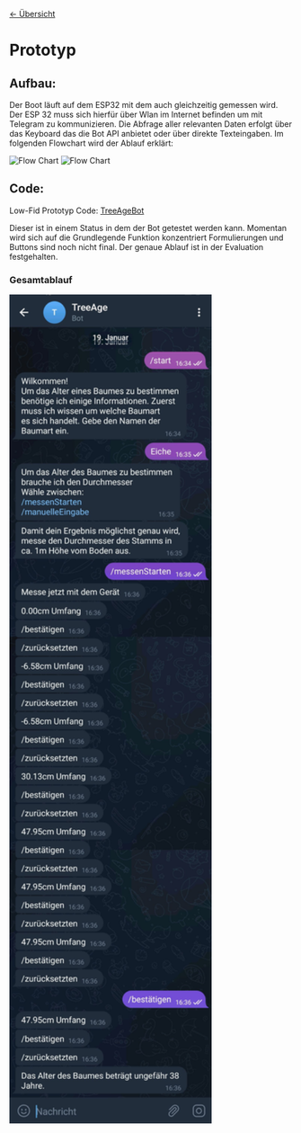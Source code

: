 [<- Übersicht](README.md)

# Prototyp 


## Aufbau:

Der Boot läuft auf dem ESP32 mit dem auch gleichzeitig gemessen wird. Der ESP 32 muss sich hierfür über Wlan im Internet befinden um mit Telegram zu kommunizieren. Die Abfrage aller relevanten Daten erfolgt über das Keyboard das die Bot API anbietet oder über direkte Texteingaben. Im folgenden Flowchart wird der Ablauf erklärt:

![Flow Chart](./images/Flowchart_v1.png)
<img src="./images/Flowchart_v1.png" alt="Flow Chart" width="800"/>


## Code:

Low-Fid Prototyp Code: [TreeAgeBot](https://github.com/Julian-Katz/TreeAge-Telegram-Bot)

Dieser ist in einem Status in dem der Bot getestet werden kann. Momentan wird sich auf die Grundlegende Funktion konzentriert Formulierungen und Buttons sind noch nicht final. Der genaue Ablauf ist in der Evaluation festgehalten.

### Gesamtablauf
<img src="./images/Prototyp_Low_v2.jpg" alt="Prototyp Low Fid" width="360"/>